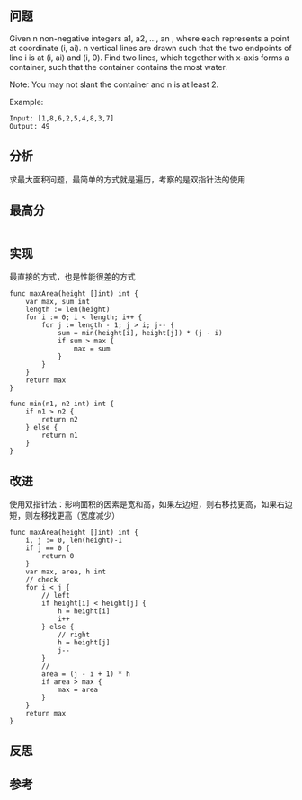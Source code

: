 ## 问题
Given n non-negative integers a1, a2, ..., an , where each represents a point at coordinate (i, ai). n vertical lines are drawn such that the two endpoints of line i is at (i, ai) and (i, 0). Find two lines, which together with x-axis forms a container, such that the container contains the most water.

Note: You may not slant the container and n is at least 2.

Example:
```
Input: [1,8,6,2,5,4,8,3,7]
Output: 49
```

## 分析
求最大面积问题，最简单的方式就是遍历，考察的是双指针法的使用

## 最高分
```golang

```


## 实现
最直接的方式，也是性能很差的方式
```golang
func maxArea(height []int) int {
    var max, sum int
    length := len(height)
    for i := 0; i < length; i++ {
        for j := length - 1; j > i; j-- {
            sum = min(height[i], height[j]) * (j - i)
            if sum > max {
                max = sum
            }
        }
    }
    return max
}

func min(n1, n2 int) int {
    if n1 > n2 {
        return n2
    } else {
        return n1
    }
}
```

## 改进
使用双指针法：影响面积的因素是宽和高，如果左边短，则右移找更高，如果右边短，则左移找更高（宽度减少）
```golang
func maxArea(height []int) int {
    i, j := 0, len(height)-1
    if j == 0 {
        return 0
    }
    var max, area, h int
    // check
    for i < j {
        // left
        if height[i] < height[j] {
            h = height[i]
            i++
        } else {
            // right
            h = height[j]
            j--
        }
        //
        area = (j - i + 1) * h
        if area > max {
            max = area
        }
    }
    return max
}
```

## 反思

## 参考
